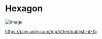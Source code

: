 # Hexagon
![image](https://user-images.githubusercontent.com/54160011/166126087-5e3b1c82-c537-497c-8db0-1cadfc75015a.png)


https://play.unity.com/mg/other/publish-4-15
